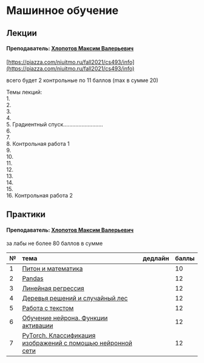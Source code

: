 # Машинное обучение

## Лекции

#### Преподаватель: [Хлопотов Максим Валерьевич](https://isu.ifmo.ru/pls/apex/f?p=2143:3:103572934657565::NO::PID:115801)

[https://piazza.com/niuitmo.ru/fall2021/cs493/info](https://piazza.com/niuitmo.ru/fall2021/cs493/info)

всего будет 2 контрольные по 11 баллов \(max в сумме 20\)

Темы лекций:  
1.   
2.   
3.   
4.   
5. Градиентный спуск..........................  
6.   
7.   
8. Контрольная работа 1  
9.   
10.   
11.   
12.   
13.   
14.   
15.   
16. Контрольная работа 2

## Практики

#### Преподаватель: [Хлопотов Максим Валерьевич](https://isu.ifmo.ru/pls/apex/f?p=2143:3:103572934657565::NO::PID:115801)

за лабы не более 80 баллов в сумме

| № | тема | дедлайн | баллы |
| :--- | :--- | :--- | :--- |
| 1 | [Питон и математика](https://drive.google.com/drive/folders/13riQMzd98q87wIjgUDX7Y-BywaAtunk-) |  | 10 |
| 2 | [Pandas](https://drive.google.com/drive/folders/1xP5H0bEgEXfZq6vLpKmE5xn14Dhjdmju) |  | 12 |
| 3 | [Линейная регрессия](https://drive.google.com/drive/folders/1xdnwllkb3H3171PVTvbBi9gX_gsHqrKC) |  | 12 |
| 4 | [Деревья решений и случайный лес](https://drive.google.com/drive/folders/1mQu_xwMv6ZpdPPqkkAfJnY852cB9wNve) |  | 12 |
| 5 | [Работа с текстом](https://drive.google.com/drive/folders/1uLKzWGaQqSs1mmB5_hLI9eKfnVoAkWFE) |  | 12 |
| 6 | [Обучение нейрона. Функции активации](https://drive.google.com/drive/folders/1FlI_BUm5jku7FxnlTrnVETDcpHv96pHn) |  | 12 |
| 7 | [PyTorch. Классификация изображений с помощью нейронной сети](https://drive.google.com/drive/folders/1GyBx7DTPr25Ofw8TmLdz60MNZQOuMXCY) |  | 12 |

